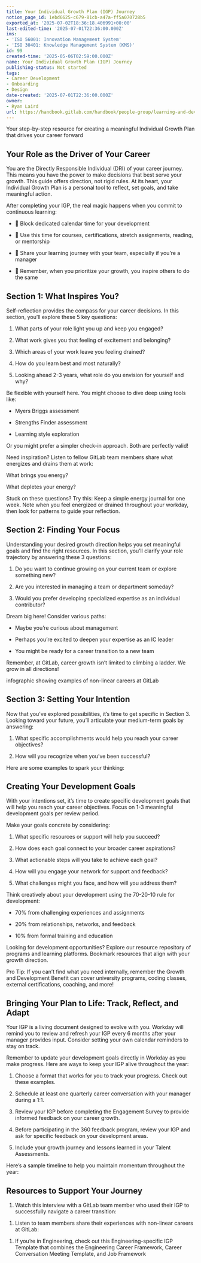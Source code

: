 ```yaml
---
title: Your Individual Growth Plan (IGP) Journey
notion_page_id: 1ebd6625-c679-81cb-a47a-ff5a070728b5
exported_at: '2025-07-02T18:36:18.406991+00:00'
last-edited-time: '2025-07-01T22:36:00.000Z'
ims:
- 'ISO 56001: Innovation Management System'
- 'ISO 30401: Knowledge Management System (KMS)'
id: 99
created-time: '2025-05-06T02:59:00.000Z'
name: Your Individual Growth Plan (IGP) Journey
publishing-status: Not started
tags:
- Career Development
- Onboarding
- Design
date-created: '2025-07-01T22:36:00.000Z'
owner:
- Ryan Laird
url: https://handbook.gitlab.com/handbook/people-group/learning-and-development/career-development/igp-guide/
---
```


Your step-by-step resource for creating a meaningful Individual Growth Plan that drives your career forward

## Your Role as the Driver of Your Career

You are the Directly Responsible Individual (DRI) of your career journey. This means you have the power to make decisions that best serve your growth. This guide offers direction, not rigid rules. At its heart, your Individual Growth Plan is a personal tool to reflect, set goals, and take meaningful action.

After completing your IGP, the real magic happens when you commit to continuous learning:

- 📅 Block dedicated calendar time for your development

- 🌱 Use this time for courses, certifications, stretch assignments, reading, or mentorship

- 🔄 Share your learning journey with your team, especially if you’re a manager

- 🚀 Remember, when you prioritize your growth, you inspire others to do the same

## Section 1: What Inspires You?

Self-reflection provides the compass for your career decisions. In this section, you’ll explore these 5 key questions:

1. What parts of your role light you up and keep you engaged?

1. What work gives you that feeling of excitement and belonging?

1. Which areas of your work leave you feeling drained?

1. How do you learn best and most naturally?

1. Looking ahead 2-3 years, what role do you envision for yourself and why?

Be flexible with yourself here. You might choose to dive deep using tools like:

- Myers Briggs assessment

- Strengths Finder assessment

- Learning style exploration

Or you might prefer a simpler check-in approach. Both are perfectly valid!

Need inspiration? Listen to fellow GitLab team members share what energizes and drains them at work:

What brings you energy?

<!-- Unsupported block type: video -->

What depletes your energy?

<!-- Unsupported block type: video -->

Stuck on these questions? Try this: Keep a simple energy journal for one week. Note when you feel energized or drained throughout your workday, then look for patterns to guide your reflection.

## Section 2: Finding Your Focus

Understanding your desired growth direction helps you set meaningful goals and find the right resources. In this section, you’ll clarify your role trajectory by answering these 3 questions:

1. Do you want to continue growing on your current team or explore something new?

1. Are you interested in managing a team or department someday?

1. Would you prefer developing specialized expertise as an individual contributor?

Dream big here! Consider various paths:

- Maybe you’re curious about management

- Perhaps you’re excited to deepen your expertise as an IC leader

- You might be ready for a career transition to a new team

Remember, at GitLab, career growth isn’t limited to climbing a ladder. We grow in all directions!

<!-- Unsupported block type: image -->

infographic showing examples of non-linear careers at GitLab

## Section 3: Setting Your Intention

Now that you’ve explored possibilities, it’s time to get specific in Section 3. Looking toward your future, you’ll articulate your medium-term goals by answering:

1. What specific accomplishments would help you reach your career objectives?

1. How will you recognize when you’ve been successful?

Here are some examples to spark your thinking:

<!-- Unsupported block type: table -->

## Creating Your Development Goals

With your intentions set, it’s time to create specific development goals that will help you reach your career objectives. Focus on 1-3 meaningful development goals per review period.

Make your goals concrete by considering:

1. What specific resources or support will help you succeed?

1. How does each goal connect to your broader career aspirations?

1. What actionable steps will you take to achieve each goal?

1. How will you engage your network for support and feedback?

1. What challenges might you face, and how will you address them?

Think creatively about your development using the 70-20-10 rule for development:

- 70% from challenging experiences and assignments

- 20% from relationships, networks, and feedback

- 10% from formal training and education

<!-- Unsupported block type: video -->

Looking for development opportunities? Explore our resource repository of programs and learning platforms. Bookmark resources that align with your growth direction.

Pro Tip: If you can’t find what you need internally, remember the Growth and Development Benefit can cover university programs, coding classes, external certifications, coaching, and more!

## Bringing Your Plan to Life: Track, Reflect, and Adapt

Your IGP is a living document designed to evolve with you. Workday will remind you to review and refresh your IGP every 6 months after your manager provides input. Consider setting your own calendar reminders to stay on track.

Remember to update your development goals directly in Workday as you make progress. Here are ways to keep your IGP alive throughout the year:

1. Choose a format that works for you to track your progress. Check out these examples.

1. Schedule at least one quarterly career conversation with your manager during a 1:1.

1. Review your IGP before completing the Engagement Survey to provide informed feedback on your career growth.

1. Before participating in the 360 feedback program, review your IGP and ask for specific feedback on your development areas.

1. Include your growth journey and lessons learned in your Talent Assessments.

Here’s a sample timeline to help you maintain momentum throughout the year:

<!-- Unsupported block type: table -->

## Resources to Support Your Journey

1. Watch this interview with a GitLab team member who used their IGP to successfully navigate a career transition:

<!-- Unsupported block type: video -->

1. Listen to team members share their experiences with non-linear careers at GitLab:

<!-- Unsupported block type: video -->

1. If you’re in Engineering, check out this Engineering-specific IGP Template that combines the Engineering Career Framework, Career Conversation Meeting Template, and Job Framework